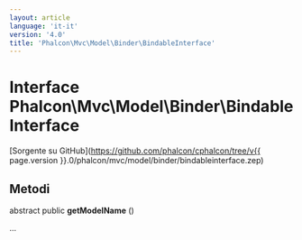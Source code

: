 ```yaml
---
layout: article
language: 'it-it'
version: '4.0'
title: 'Phalcon\Mvc\Model\Binder\BindableInterface'
---
```

# Interface **Phalcon\Mvc\Model\Binder\BindableInterface**

[Sorgente su GitHub](https://github.com/phalcon/cphalcon/tree/v{{ page.version }}.0/phalcon/mvc/model/binder/bindableinterface.zep)

## Metodi

abstract public **getModelName** ()

...